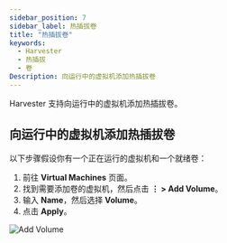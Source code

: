 ```yaml
---
sidebar_position: 7
sidebar_label: 热插拔卷
title: "热插拔卷"
keywords:
  - Harvester
  - 热插拔
  - 卷
Description: 向运行中的虚拟机添加热插拔卷
---
```


Harvester 支持向运行中的虚拟机添加热插拔卷。

## 向运行中的虚拟机添加热插拔卷

以下步骤假设你有一个正在运行的虚拟机和一个就绪卷：

1. 前往 **Virtual Machines** 页面。
1. 找到需要添加卷的虚拟机，然后点击 **⋮ > Add Volume**。
1. 输入 **Name**，然后选择 **Volume**。
1. 点击 **Apply**。

![Add Volume](/img/v1.0/vm/add-volume.png)
